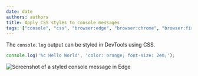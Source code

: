 ```yaml
---
date: date
authors: authors
title: Apply CSS styles to console messages
tags: ["console", "css", "browser:edge", "browser:chrome", "browser:firefox", "browser:safari"]
---
```

The `console.log` output can be styled in DevTools using CSS.

```javascript
console.log('%c Hello World', 'color: orange; font-size: 2em;');
```

![Screenshot of a styled console message in Edge](/assets/img/style-console-messages.png)